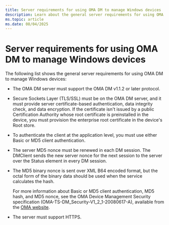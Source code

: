 ```yaml
---
title: Server requirements for using OMA DM to manage Windows devices
description: Learn about the general server requirements for using OMA DM to manage Windows devices, including the supported versions of OMA DM.
ms.topic: article
ms.date: 08/04/2025
---
```


# Server requirements for using OMA DM to manage Windows devices

The following list shows the general server requirements for using OMA DM to manage Windows devices:

- The OMA DM server must support the OMA DM v1.1.2 or later protocol.

- Secure Sockets Layer (TLS/SSL) must be on the OMA DM server, and it must provide server certificate-based authentication, data integrity check, and data encryption. If the certificate isn't issued by a public Certification Authority whose root certificate is preinstalled in the device, you must provision the enterprise root certificate in the device's Root store.

- To authenticate the client at the application level, you must use either Basic or MD5 client authentication.

- The server MD5 nonce must be renewed in each DM session. The DMClient sends the new server nonce for the next session to the server over the Status element in every DM session.

- The MD5 binary nonce is sent over XML B64 encoded format, but the octal form of the binary data should be used when the service calculates the hash.

    For more information about Basic or MD5 client authentication, MD5 hash, and MD5 nonce, see the OMA Device Management Security specification (OMA-TS-DM\_Security-V1\_2\_1-20080617-A), available from the [OMA website](https://go.microsoft.com/fwlink/p/?LinkId=526900).

- The server must support HTTPS.
